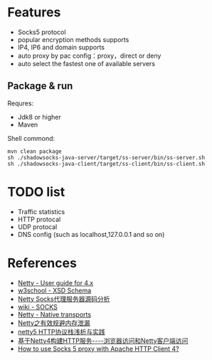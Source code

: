 
# Features

* Socks5 protocol
* popular encryption methods supports
* IP4, IP6 and domain supports
* auto proxy by pac config：proxy，direct or deny
* auto select the fastest one of available servers

## Package & run

Requres:
* Jdk8 or higher
* Maven

Shell commond:

```
mvn clean package
sh ./shadowsocks-java-server/target/ss-server/bin/ss-server.sh
sh ./shadowsocks-java-client/target/ss-client/bin/ss-client.sh
```

# TODO list

* Traffic statistics
* HTTP protocal
* UDP protocal
* DNS config (such as localhost,127.0.0.1 and so on)


# References

* [Netty - User guide for 4.x](http://netty.io/wiki/user-guide-for-4.x.html)
* [w3school - XSD Schema](http://www.w3school.com.cn/schema/index.asp)
* [Netty Socks代理服务器源码分析](https://alwayswithme.github.io/jekyll/update/2015/07/25/netty-socksproxy-detail.html)
* [wiki - SOCKS](https://en.wikipedia.org/wiki/SOCKS)
* [Netty - Native transports](https://github.com/netty/netty/wiki/Native-transports)
* [Netty之有效规避内存泄漏](http://m635674608.iteye.com/blog/2236834)
* [netty5 HTTP协议栈浅析与实践](http://www.cnblogs.com/cyfonly/p/5616493.html)
* [基于Netty4构建HTTP服务----浏览器访问和Netty客户端访问](https://blog.csdn.net/wangshuang1631/article/details/73251180)
* [How to use Socks 5 proxy with Apache HTTP Client 4?](https://stackoverflow.com/questions/22937983/how-to-use-socks-5-proxy-with-apache-http-client-4)




